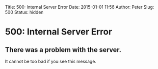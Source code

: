 Title: 500: Internal Server Error
Date: 2015-01-01 11:56
Author: Peter
Slug: 500
Status: hidden

500: Internal Server Error
==========================

There was a problem with the server.
------------------------------------

It cannot be too bad if you see this message.
